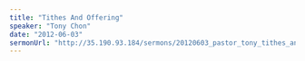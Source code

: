 ```yaml
---
title: "Tithes And Offering"
speaker: "Tony Chon"
date: "2012-06-03"
sermonUrl: "http://35.190.93.184/sermons/20120603_pastor_tony_tithes_and_offering.mp3"
---
```

